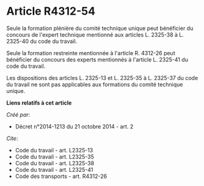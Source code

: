 # Article R4312-54

Seule la formation plénière du comité technique unique peut bénéficier du concours de l'expert technique mentionné aux
articles L. 2325-38 à L. 2325-40 du code du travail. 

Seule la formation restreinte mentionnée à l'article R. 4312-26 peut bénéficier du concours des experts mentionnés à
l'article L. 2325-41 du code du travail. 

Les dispositions des articles L. 2325-13 et L. 2325-35 à L. 2325-37 du code du travail ne sont pas applicables aux formations
du comité technique unique.

**Liens relatifs à cet article**

_Créé par_:

  - Décret n°2014-1213 du 21 octobre 2014 - art. 2

_Cite_:

  - Code du travail - art. L2325-13
  - Code du travail - art. L2325-35
  - Code du travail - art. L2325-38
  - Code du travail - art. L2325-41
  - Code des transports - art. R4312-26
